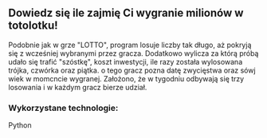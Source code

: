 ## Dowiedz się ile zajmię Ci wygranie milionów w totolotku!

Podobnie jak w grze "LOTTO", program losuje liczby tak długo, aż pokryją się z wcześniej wybranymi przez gracza. Dodatkowo wylicza za którą próbą udało się trafić "szóstkę", koszt inwestycji, ile razy została wylosowana trójka, czwórka oraz piątka. o tego gracz pozna datę zwycięstwa oraz sówj wiek w momcncie wygranej.
Założono, że w tygodniu odbywają się trzy losowania i w każdym gracz bierze udział.

### Wykorzystane technologie:
Python
